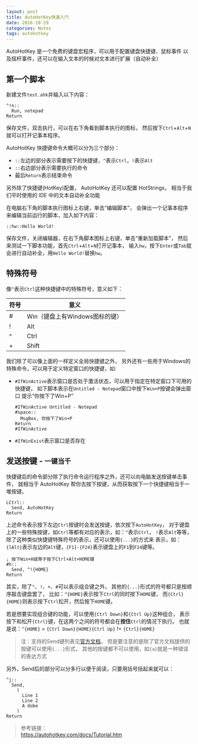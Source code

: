 ```yaml
---
layout: post
title: AutoHotKey快速入门
date: 2016-10-29
categories: Notes
tags: autohotkey
---
```


AutoHotKey 是一个免费的键盘宏程序，可以用于配置键盘快捷键、鼠标事件
以及摇杆事件，还可以在输入文本的时候对文本进行扩展（自动补全）

## 第一个脚本

新建文件`test.ahk`并输入以下内容：

```
^!n::
  Run, notepad
Return
```

保存文件，双击执行，可以在右下角看到脚本执行的图标，
然后按下`Ctrl`+`Alt`+`N`就可以打开记事本程序。  
  
AutoHotKey 快捷键命令大概可以分为三个部分：

 - `::`左边的部分表示需要按下的快捷键，`^`表示`Ctrl`，`!`表示`Alt`
 - `::`右边部分表示需要执行的命令
 - 最后`Return`表示结束命令

另外除了快捷键(HotKey)配置， AutoHotKey 还可以配置 HotStrings，
相当于我们平时使用的 IDE 中的文本自动补全功能  
  
在电脑右下角的脚本执行图标上右键，单击“编辑脚本”，
会弹出一个记事本程序来编辑当前运行的脚本，加入如下内容：

```
::hw::Hello World!
```

保存文件，关闭编辑器，在右下角脚本图标上右键，单击“重新加载脚本”，
然后来测试一下脚本功能，首先`Ctrl`+`Alt`+`N`打开记事本，
输入`hw`，按下`Enter`或`Tab`就会进行自动补全，用`Hello World!`替换`hw`。  

## 特殊符号

像`^`表示`Ctrl`这种快捷键中的特殊符号，意义如下：

| 符号 | 意义 |
| ---- | ---- |
| # | Win（键盘上有Windows图标的键） |
| ! | Alt |
| ^ | Ctrl |
| + | Shift |

我们除了可以像上面的一样定义全局快捷键之外，
另外还有一些用于Windows的特殊命令，可以用于定义特定窗口的快捷键，如:

 - `#IfWinActive`表示窗口是否处于激活状态，可以用于指定在特定窗口下可用的快捷键，
   如下脚本表示在`Untitled - Notepad`窗口中按下`Win+P`按键会弹出窗口
   提示“你按下了Win+P”
   
   ```
   #IfWinActive Untitled - Notepad
   #space::
     MsgBox, 你按下了Win+P
   Return
   #IfWinActive
   ```

 - `#IfWinExist`表示窗口是否存在

## 发送按键 - `一键当千`

快捷键后的命令部分除了执行命令运行程序之外，还可以向电脑发送按键单击事件，
就相当于 AutoHotKey 帮你去按下按键，从而获取按下一个快捷键相当于一堆按键。  
  
```
LCtrl::
  Send, AutoHotKey
Return
```

上述命令表示按下左边`Ctrl`按键时会发送按键，依次按下`AutoHotKey`，
对于键盘上的一些特殊按键，如`Ctrl`等都有对应的表示，如：`^`表示`Ctrl`，
`!`表示`Alt`等等，除了这种类似快捷键特殊符号的表示，还可以使用`{...}`的方式来
表示，如：`{lAlt}`表示左边的`Alt`键，`{F1}-{F24}`表示键盘上的`F1`到`F24`键等。  
  
```
; 按下Win+H就等于按下Ctrl+Alt+HOME键
#h::
  Send, ^!{HOME}
Return
```

其实，除了`^`、`!`、`+`、`#`可以表示组合键之外，
其他的`{...}`形式的符号都只是按顺序敲击键盘罢了，
比如：`^{HOME}`表示按下`Ctrl`的同时按下`HOME`键，
而`{Ctrl}{HOME}`则表示按下`Ctrl`松开，然后按下`HOME`键。  
  
若是想要实现组合键的功能，可以使用`{Ctrl Down}`和`{Ctrl Up}`这种组合，
表示按下和松开`{Ctrl}`键，在这两个之间的符号都会在**按住**`Ctrl`的情况下执行。
也就是说：`^{HOME}` = `{Ctrl Down}{HOME}{Ctrl Up}` != `{Ctrl}{HOME}`

> 注：支持的Send键列表见[官方文档](https://autohotkey.com/docs/commands/Send.htm)，
> 但是要注意的是除了官方文档提供的按键可以使用`{...}`形式，
> 其他的按键都不可以使用，如`{a}`就是一种错误的表达方式

另外，Send后的部分可以分多行以便于阅读，只要用括号括起来就可以：

```
^j::
  Send,
    (
      Line 1
      Line 2
      A dobe
    )
Return
```

> 参考链接：  
> <https://autohotkey.com/docs/Tutorial.htm>
